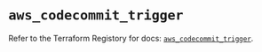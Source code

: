 # `aws_codecommit_trigger`

Refer to the Terraform Registory for docs: [`aws_codecommit_trigger`](https://registry.terraform.io/providers/hashicorp/aws/3.76.1/docs/resources/codecommit_trigger).
